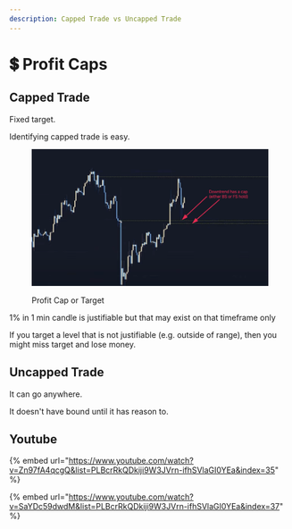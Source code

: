 ```yaml
---
description: Capped Trade vs Uncapped Trade
---
```


# 💲 Profit Caps

## Capped Trade

Fixed target.

Identifying capped trade is easy.

<figure><img src="../../.gitbook/assets/image (5) (1).png" alt=""><figcaption><p>Profit Cap or Target</p></figcaption></figure>

1% in 1 min candle is justifiable but that may exist on that timeframe only

If you target a level that is not justifiable (e.g. outside of range), then you might miss target and lose money.

## Uncapped Trade

It can go anywhere.&#x20;

It doesn't have bound until it has reason to.



## Youtube

{% embed url="https://www.youtube.com/watch?v=Zn97fA4qcgQ&list=PLBcrRkQDkiji9W3JVrn-ifhSVlaGI0YEa&index=35" %}

{% embed url="https://www.youtube.com/watch?v=SaYDc59dwdM&list=PLBcrRkQDkiji9W3JVrn-ifhSVlaGI0YEa&index=37" %}
